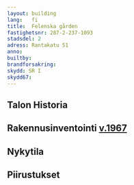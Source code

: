 ```yaml
---
layout: building
lang:   fi
title:  Felenska gården
fastighetsnr: 287-2-237-1093
stadsdel: 2
adress: Rantakatu 51
anno:
builtby:
brandforsakring:
skydd: SR I
skydd67:
---
```

## Talon Historia


## Rakennusinventointi <a href="/sources/keinanen_karki.pdf">v.1967</a>


## Nykytila


## Piirustukset
